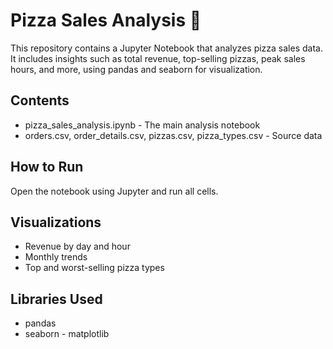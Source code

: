 # Pizza Sales Analysis 🍕

This repository contains a Jupyter Notebook that analyzes pizza sales data.  
It includes insights such as total revenue, top-selling pizzas, peak sales hours, and more, using pandas and seaborn for visualization.

## Contents
- pizza_sales_analysis.ipynb - The main analysis notebook
- orders.csv, order_details.csv, pizzas.csv, pizza_types.csv - Source data

## How to Run
Open the notebook using Jupyter and run all cells.

## Visualizations
- Revenue by day and hour
- Monthly trends
- Top and worst-selling pizza types

## Libraries Used
- pandas
- seaborn
- matplotlib
